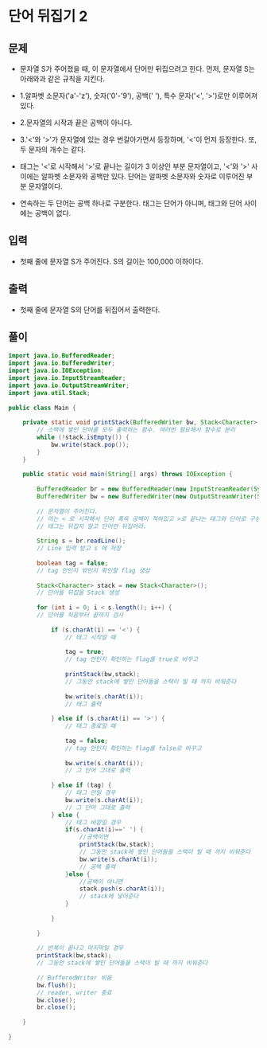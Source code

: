# 단어 뒤집기 2

## 문제
- 문자열 S가 주어졌을 때, 이 문자열에서 단어만 뒤집으려고 한다. 먼저, 문자열 S는 아래와과 같은 규칙을 지킨다.
- 1.알파벳 소문자('a'-'z'), 숫자('0'-'9'), 공백(' '), 특수 문자('<', '>')로만 이루어져 있다.
- 2.문자열의 시작과 끝은 공백이 아니다.
- 3.'<'와 '>'가 문자열에 있는 경우 번갈아가면서 등장하며, '<'이 먼저 등장한다. 또, 두 문자의 개수는 같다.

- 태그는 '<'로 시작해서 '>'로 끝나는 길이가 3 이상인 부분 문자열이고, '<'와 '>' 사이에는 알파벳 소문자와 공백만 있다. 단어는 알파벳 소문자와 숫자로 이루어진 부분 문자열이다.
- 연속하는 두 단어는 공백 하나로 구분한다. 태그는 단어가 아니며, 태그와 단어 사이에는 공백이 없다.

## 입력
- 첫째 줄에 문자열 S가 주어진다. S의 길이는 100,000 이하이다.

## 출력
- 첫째 줄에 문자열 S의 단어를 뒤집어서 출력한다.

## 풀이

  
``` Java
import java.io.BufferedReader;
import java.io.BufferedWriter;
import java.io.IOException;
import java.io.InputStreamReader;
import java.io.OutputStreamWriter;
import java.util.Stack;
 
public class Main {
 
    private static void printStack(BufferedWriter bw, Stack<Character> stack) throws IOException {
        // 스택에 쌓인 단어를 모두 출력하는 함수. 여러번 필요해서 함수로 분리
        while (!stack.isEmpty()) {
            bw.write(stack.pop());
        }
    }
 
    public static void main(String[] args) throws IOException {
 
        BufferedReader br = new BufferedReader(new InputStreamReader(System.in));
        BufferedWriter bw = new BufferedWriter(new OutputStreamWriter(System.out));
 
        // 문자열이 주어진다.
        // 이는 < 로 시작해서 단어 혹윽 공백이 적혀있고 >로 끝나는 태그와 단어로 구성되어있다.
        // 태그는 뒤집지 말고 단어만 뒤집어라.
 
        String s = br.readLine();
        // Line 입력 받고 s 에 저장
 
        boolean tag = false;
        // tag 안인지 밖인지 확인할 flag 생성
 
        Stack<Character> stack = new Stack<Character>();
        // 단어들 뒤집을 Stack 생성
 
        for (int i = 0; i < s.length(); i++) {
        // 단어를 처음부터 끝까지 검사
 
            if (s.charAt(i) == '<') {
                // 태그 시작일 때
                
                tag = true;
                // tag 안인지 확인하는 flag를 true로 바꾸고
                
                printStack(bw,stack);
                // 그동안 stack에 쌓인 단어들을 스택이 빌 때 까지 비워준다
 
                bw.write(s.charAt(i));
                // 태그 출력
                
            } else if (s.charAt(i) == '>') {
                // 태그 종료일 때
                
                tag = false;
                // tag 안인지 확인하는 flag를 false로 바꾸고
 
                bw.write(s.charAt(i));
                // 그 단어 그대로 출력
 
            } else if (tag) {
                // 태그 안일 경우
                bw.write(s.charAt(i));
                // 그 단어 그대로 출력
            } else {
                // 태그 바깥일 경우
                if(s.charAt(i)==' ') {
                    //공백이면
                    printStack(bw,stack);
                    // 그동안 stack에 쌓인 단어들을 스택이 빌 때 까지 비워준다
                    bw.write(s.charAt(i));
                    // 공백 출력
                }else {
                    //공백이 아니면
                    stack.push(s.charAt(i));
                    // stack에 넣어준다 
                }
 
            }
 
        }
        
        // 반복이 끝나고 마지막일 경우
        printStack(bw,stack);
        // 그동안 stack에 쌓인 단어들을 스택이 빌 때 까지 비워준다
        
        // BufferedWriter 비움
        bw.flush();
        // reader, writer 종료
        bw.close();
        br.close();
 
    }
 
}
```
